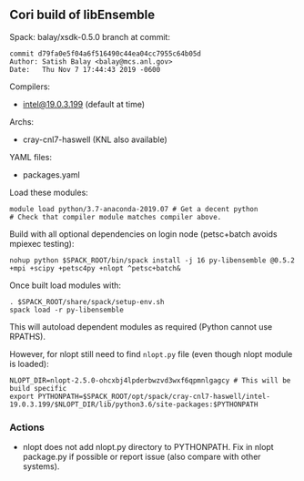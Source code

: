 ## Cori build of libEnsemble

Spack: balay/xsdk-0.5.0 branch at commit:

    commit d79fa0e5f04a6f516490c44ea04cc7955c64b05d
    Author: Satish Balay <balay@mcs.anl.gov>
    Date:   Thu Nov 7 17:44:43 2019 -0600


Compilers:
* intel@19.0.3.199 (default at time)

Archs:
* cray-cnl7-haswell (KNL also available)

YAML files:
* packages.yaml


Load these modules:

    module load python/3.7-anaconda-2019.07 # Get a decent python
    # Check that compiler module matches compiler above.    

Build with all optional dependencies on login node (petsc+batch avoids mpiexec testing):

    nohup python $SPACK_ROOT/bin/spack install -j 16 py-libensemble @0.5.2 +mpi +scipy +petsc4py +nlopt ^petsc+batch&

Once built load modules with:

    . $SPACK_ROOT/share/spack/setup-env.sh
    spack load -r py-libensemble

This will autoload dependent modules as required (Python cannot use RPATHS).

However, for nlopt still need to find `nlopt.py` file (even though nlopt module is loaded):

    NLOPT_DIR=nlopt-2.5.0-ohcxbj4lpderbwzvd3wxf6qpmnlgagcy # This will be build specific
    export PYTHONPATH=$SPACK_ROOT/opt/spack/cray-cnl7-haswell/intel-19.0.3.199/$NLOPT_DIR/lib/python3.6/site-packages:$PYTHONPATH

### Actions

* nlopt does not add nlopt.py directory to PYTHONPATH. Fix in nlopt package.py if possible or report issue (also compare with other systems).
